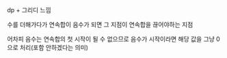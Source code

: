 dp + 그리디 느낌

수를 더해가다가 연속합이 음수가 되면 그 지점이 연속합을 끊어야하는 지점

어차피 음수는 연속합의 첫 시작이 될 수 없으므로 음수가 시작이라면 해당 값을 그냥 0으로 처리(포함 안하겠다는 의미) 